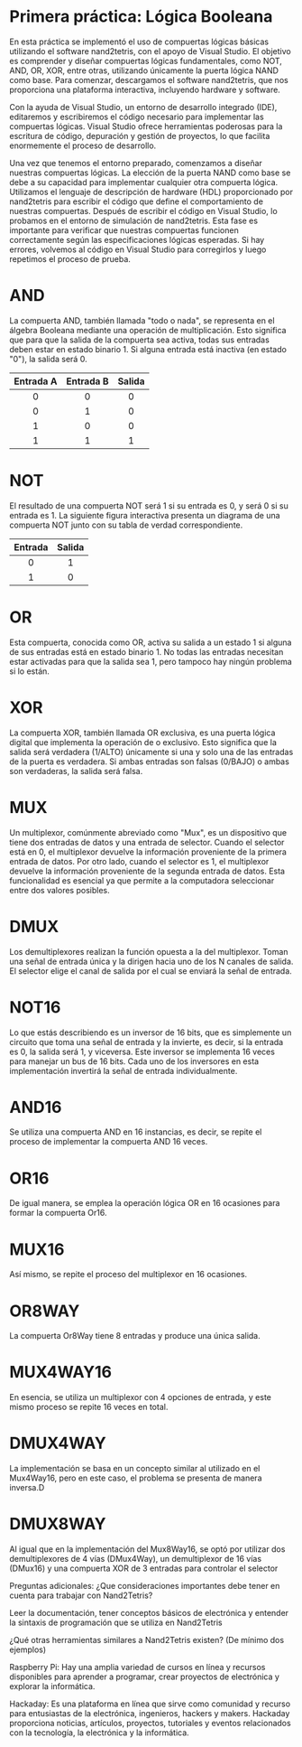 # Primera práctica: Lógica Booleana

En esta práctica se implementó el uso de compuertas lógicas básicas utilizando el software nand2tetris, con el apoyo de Visual Studio. El objetivo es comprender y diseñar compuertas lógicas fundamentales, como NOT, AND, OR, XOR, entre otras, utilizando únicamente la puerta lógica NAND como base. Para comenzar, descargamos el software nand2tetris, que nos proporciona una plataforma interactiva, incluyendo hardware y software.

Con la ayuda de Visual Studio, un entorno de desarrollo integrado (IDE), editaremos y escribiremos el código necesario para implementar las compuertas lógicas. Visual Studio ofrece herramientas poderosas para la escritura de código, depuración y gestión de proyectos, lo que facilita enormemente el proceso de desarrollo.

Una vez que tenemos el entorno preparado, comenzamos a diseñar nuestras compuertas lógicas. La elección de la puerta NAND como base se debe a su capacidad para implementar cualquier otra compuerta lógica. Utilizamos el lenguaje de descripción de hardware (HDL) proporcionado por nand2tetris para escribir el código que define el comportamiento de nuestras compuertas. Después de escribir el código en Visual Studio, lo probamos en el entorno de simulación de nand2tetris. Esta fase es importante para verificar que nuestras compuertas funcionen correctamente según las especificaciones lógicas esperadas. Si hay errores, volvemos al código en Visual Studio para corregirlos y luego repetimos el proceso de prueba.

# AND

La compuerta AND, también llamada "todo o nada", se representa en el álgebra Booleana mediante una operación de multiplicación. Esto significa que para que la salida de la compuerta sea activa, todas sus entradas deben estar en estado binario 1. Si alguna entrada está inactiva (en estado "0"), la salida será 0.

| Entrada A | Entrada B | Salida |
|:---------:|:---------:|:------:|
|     0     |     0     |    0   |
|     0     |     1     |    0   |
|     1     |     0     |    0   |
|     1     |     1     |    1   |

# NOT
El resultado de una compuerta NOT será 1 si su entrada es 0, y será 0 si su entrada es 1. La siguiente figura interactiva presenta un diagrama de una compuerta NOT junto con su tabla de verdad correspondiente.

| Entrada | Salida |
|:-------:|:------:|
|    0    |    1   |
|    1    |    0   |

# OR

Esta compuerta, conocida como OR, activa su salida a un estado 1 si alguna de sus entradas está en estado binario 1. No todas las entradas necesitan estar activadas para que la salida sea 1, pero tampoco hay ningún problema si lo están.

# XOR

La compuerta XOR, también llamada OR exclusiva, es una puerta lógica digital que implementa la operación de o exclusivo. Esto significa que la salida será verdadera (1/ALTO) únicamente si una y solo una de las entradas de la puerta es verdadera. Si ambas entradas son falsas (0/BAJO) o ambas son verdaderas, la salida será falsa.

# MUX

Un multiplexor, comúnmente abreviado como "Mux", es un dispositivo que tiene dos entradas de datos y una entrada de selector. Cuando el selector está en 0, el multiplexor devuelve la información proveniente de la primera entrada de datos. Por otro lado, cuando el selector es 1, el multiplexor devuelve la información proveniente de la segunda entrada de datos. Esta funcionalidad es esencial ya que permite a la computadora seleccionar entre dos valores posibles.

# DMUX

Los demultiplexores realizan la función opuesta a la del multiplexor. Toman una señal de entrada única y la dirigen hacia uno de los N canales de salida. El selector elige el canal de salida por el cual se enviará la señal de entrada.

# NOT16


Lo que estás describiendo es un inversor de 16 bits, que es simplemente un circuito que toma una señal de entrada y la invierte, es decir, si la entrada es 0, la salida será 1, y viceversa. Este inversor se implementa 16 veces para manejar un bus de 16 bits. Cada uno de los inversores en esta implementación invertirá la señal de entrada individualmente.

# AND16


Se utiliza una compuerta AND en 16 instancias, es decir, se repite el proceso de implementar la compuerta AND 16 veces.

# OR16


De igual manera, se emplea la operación lógica OR en 16 ocasiones para formar la compuerta Or16.

# MUX16

Así mismo, se repite el proceso del multiplexor en 16 ocasiones.

# OR8WAY

La compuerta Or8Way tiene 8 entradas y produce una única salida.

# MUX4WAY16

En esencia, se utiliza un multiplexor con 4 opciones de entrada, y este mismo proceso se repite 16 veces en total.

# DMUX4WAY

La implementación se basa en un concepto similar al utilizado en el Mux4Way16, pero en este caso, el problema se presenta de manera inversa.D

# DMUX8WAY


Al igual que en la implementación del Mux8Way16, se optó por utilizar dos demultiplexores de 4 vías (DMux4Way), un demultiplexor de 16 vías (DMux16) y una compuerta XOR de 3 entradas para controlar el selector


Preguntas adicionales:
¿Que consideraciones importantes debe tener en cuenta para trabajar con Nand2Tetris?

Leer la documentación, tener conceptos básicos de electrónica y entender la sintaxis de programación que se utiliza en Nand2Tetris 


¿Qué otras herramientas similares a Nand2Tetris existen? (De mínimo dos ejemplos)

 Raspberry Pi: Hay una amplia variedad de cursos en línea y recursos disponibles para aprender a programar, crear proyectos de electrónica y explorar la informática.

Hackaday: Es una plataforma en línea que sirve como comunidad y recurso para entusiastas de la electrónica, ingenieros, hackers y makers. Hackaday proporciona noticias, artículos, proyectos, tutoriales y eventos relacionados con la tecnología, la electrónica y la informática.
